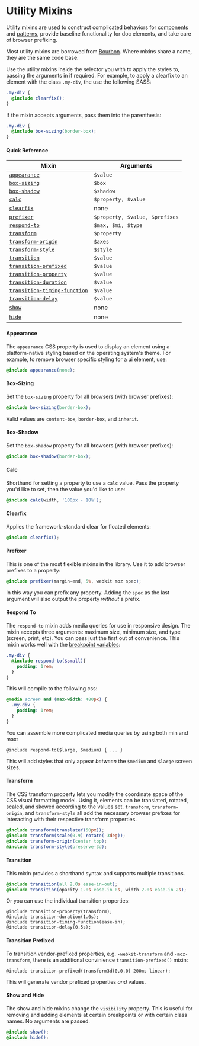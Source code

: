 # Utility Mixins

Utility mixins are used to construct complicated behaviors for [components](../components) and [patterns](../patterns), provide baseline functionality for doc elements, and take care of browser prefixing.

Most utility mixins are borrowed from [Bourbon](http://bourbon.io/). Where mixins share a name, they are the same code base.

Use the utility mixins inside the selector you with to apply the styles to, passing the arguments in if required. For example, to apply a clearfix to an element with the class `.my-div`, the use the following SASS:

```scss
.my-div {
  @include clearfix();
}
```

If the mixin accepts arguments, pass them into the parenthesis:

```scss
.my-div {
  @include box-sizing(border-box);
}
```

#### Quick Reference

| Mixin                                         | Arguments                      |
| --------------------------------------------- | ------------------------------ |
| [`appearance`](#appearance)                   | `$value`                       |
| [`box-sizing`](#box-sizing)                   | `$box`                         |
| [`box-shadow`](#box-shadow)                   | `$shadow`                      |
| [`calc`](#calc)                               | `$property, $value`            |
| [`clearfix`](#clearfix)                       | none                           |
| [`prefixer`](#prefixer)                       | `$property, $value, $prefixes` |
| [`respond-to`](#respond-to)                   | `$max, $mi, $type`             |
| [`transform`](#transform)                     | `$property`                    |
| [`transform-origin`](#transform)              | `$axes`                        |
| [`transform-style`](#transform)               | `$style`                       |
| [`transition`](#transition)                   | `$value`                       |
| [`transition-prefixed`](#transition-prefixed) | `$value`                       |
| [`transition-property`](#transition)          | `$value`                       |
| [`transition-duration`](#transition)          | `$value`                       |
| [`transition-timing-function`](#transition)   | `$value`                       |
| [`transition-delay`](#transition)             | `$value`                       |
| [`show`](#show-and-hide)                      | none                           |
| [`hide`](#show-and-hide)                      | none                           |

#### Appearance

The `appearance` CSS property is used to display an element using a platform-native styling based on the operating system's theme. For example, to remove browser specific styling for a ui element, use:

```scss
@include appearance(none);
```

#### Box-Sizing

Set the `box-sizing` property for all browsers (with browser prefixes):

```scss
@include box-sizing(border-box);
```

Valid values are `content-box`, `border-box`, and `inherit`.

#### Box-Shadow

Set the `box-shadow` property for all browsers (with browser prefixes):

```scss
@include box-shadow(border-box);
```

#### Calc

Shorthand for setting a property to use a `calc` value. Pass the property you'd like to set, then the value you'd like to use:

```scss
@include calc(width, '100px - 10%');
```

#### Clearfix

Applies the framework-standard clear for floated elements:

```scss
@include clearfix();
```

#### Prefixer

This is one of the most flexible mixins in the library. Use it to add browser prefixes to a property:

```scss
@include prefixer(margin-end, 5%, webkit moz spec);
```

In this way you can prefix any property. Adding the `spec` as the last argument will also output the property *without* a prefix.

#### Respond To

The `respond-to` mixin adds media queries for use in responsive design. The mixin accepts three arguments: maximum size, minimum size, and type (screen, print, etc). You can pass just the first out of convenience. This mixin works well with the [breakpoint variables](../sass#breakpoints):

```scss
.my-div {
  @include respond-to($small){
    padding: 1rem;
  }
}
```

This will compile to the following css:

```css
@media screen and (max-width: 480px) {
  .my-div {
    padding: 1rem;
  }
}
```

You can assemble more complicated media queries by using both min and max:

```
@include respond-to($large, $medium) { ... }
```

This will add styles that only appear *between* the `$medium` and `$large` screen sizes.

#### Transform

The CSS transform property lets you modify the coordinate space of the CSS visual formatting model. Using it, elements can be translated, rotated, scaled, and skewed according to the values set. `transform`, `transform-origin`, and `transform-style` all add the necessary browser prefixes for interacting with their respective transform properties.

```scss
@include transform(translateY(50px));
@include transform(scale(0.9) rotate(-3deg));
@include transform-origin(center top);
@include transform-style(preserve-3d);
```

#### Transition

This mixin provides a shorthand syntax and supports multiple transitions.

```scss
@include transition(all 2.0s ease-in-out);
@include transition(opacity 1.0s ease-in 0s, width 2.0s ease-in 2s);
```

Or you can use the individual transition properties:

```
@include transition-property(transform);
@include transition-duration(1.0s);
@include transition-timing-function(ease-in);
@include transition-delay(0.5s);
```

#### Transition Prefixed

To transition vendor-prefixed properties, e.g. `-webkit-transform` and `-moz-transform`, there is an additional convinience `transition-prefixed()` mixin:

```
@include transition-prefixed(transform3d(0,0,0) 200ms linear);
```

This will generate vendor prefixed properties *and* values.

#### Show and Hide

The show and hide mixins change the `visibility` property. This is useful for removing and adding elements at certain breakpoints or with certain class names. No arguments are passed.

```scss
@include show();
@include hide();
```
